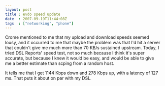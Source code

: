 ```yaml
---
layout: post
title : evdo speed update
date  : 2007-09-19T11:44:08Z
tags  : ["networking", "phone"]
---
```

Crome mentioned to me that my upload and download speeds seemed lousy, and it occurred to me that maybe the problem was that I'd hit a server that couldn't give me much more than 70 KB/s sustained upstream.  Today, I tried DSL Reports' speed test, not so much because I think it's super accurate, but because I knew it would be easy, and would be able to give me a better estimate than scping from a random host.

It tells me that I get 1144 Kbps down and 278 Kbps up, with a latency of 127 ms.  That puts it about on par with my DSL. 
